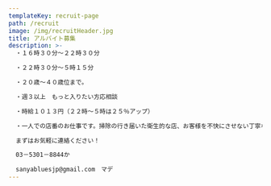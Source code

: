 ```yaml
---
templateKey: recruit-page
path: /recruit
image: /img/recruitHeader.jpg
title: アルバイト募集
description: >-
  ・１６時３０分～２２時３０分

  ・２２時３０分～５時１５分

  ・２０歳～４０歳位まで｡ 

  ・週３以上　もっと入りたい方応相談

  ・時給１０１３円（２２時～５時は２５％アップ）

  ・一人での店番のお仕事です。掃除の行き届いた衛生的な店、お客様を不快にさせない丁寧な接客ができる店を目指しているので、それに賛同してくれる方を希望します。<br>交通費が出せないので徒歩圏内の方がよいかと思います。

  まずはお気軽に連絡ください！

  03－5301－8844か

  sanyabluesjp@gmail.com　マデ
---
```


